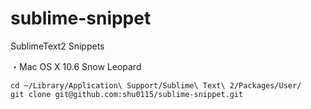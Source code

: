 sublime-snippet
===============

SublimeText2 Snippets

・Mac OS X 10.6 Snow Leopard

    cd ~/Library/Application\ Support/Sublime\ Text\ 2/Packages/User/
    git clone git@github.com:shu0115/sublime-snippet.git
